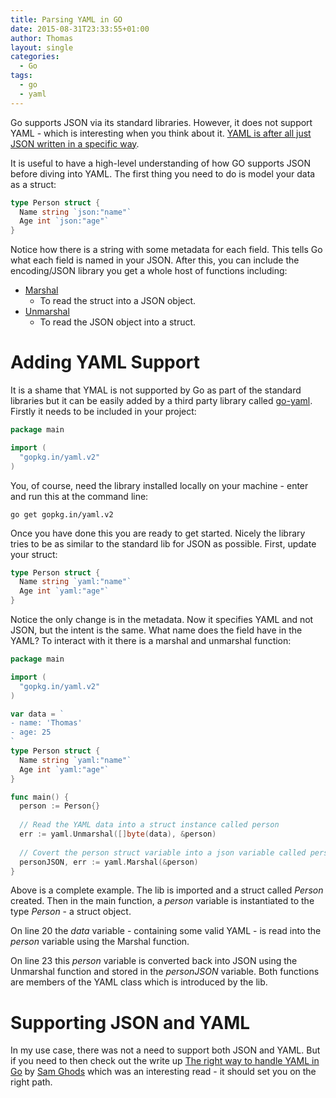 ```yaml
---
title: Parsing YAML in GO
date: 2015-08-31T23:33:55+01:00
author: Thomas
layout: single
categories:
  - Go
tags:
  - go
  - yaml
---
```

Go supports JSON via its standard libraries. However, it does not support YAML - which is interesting when you think about it. [YAML is after all just JSON written in a specific way](http://yaml.org/spec/1.2/spec.html#id2759572).

It is useful to have a high-level understanding of how GO supports JSON before diving into YAML. The first thing you need to do is model your data as a struct:

```go
type Person struct {
  Name string `json:"name"`
  Age int `json:"age"`
}
```

Notice how there is a string with some metadata for each field. This tells Go what each field is named in your JSON. After this, you can include the encoding/JSON library you get a whole host of functions including:

  * [Marshal](http://golang.org/pkg/encoding/json/#Marshal) 
      * To read the struct into a JSON object.
  * [Unmarshal](http://golang.org/pkg/encoding/json/#Unmarshal) 
      * To read the JSON object into a struct.

# Adding YAML Support

It is a shame that YMAL is not supported by Go as part of the standard libraries but it can be easily added by a third party library called [go-yaml](https://github.com/go-yaml/yaml). Firstly it needs to be included in your project:

```go
package main

import (
  "gopkg.in/yaml.v2"
)
```

You, of course, need the library installed locally on your machine - enter and run this at the command line:

`go get gopkg.in/yaml.v2`

Once you have done this you are ready to get started. Nicely the library tries to be as similar to the standard lib for JSON as possible. First, update your struct:

```go
type Person struct {
  Name string `yaml:"name"`
  Age int `yaml:"age"`
}
```

Notice the only change is in the metadata. Now it specifies YAML and not JSON, but the intent is the same. What name does the field have in the YAML? To interact with it there is a marshal and unmarshal function:

```go
package main

import (
  "gopkg.in/yaml.v2"
)

var data = `
- name: 'Thomas'
- age: 25
`
type Person struct {
  Name string `yaml:"name"`
  Age int `yaml:"age"`
}

func main() {
  person := Person{}
  
  // Read the YAML data into a struct instance called person
  err := yaml.Unmarshal([]byte(data), &person)
  
  // Covert the person struct variable into a json variable called personJSON
  personJSON, err := yaml.Marshal(&person)
}
```

Above is a complete example. The lib is imported and a struct called _Person_ created. Then in the main function, a _person_ variable is instantiated to the type _Person_ - a struct object.

On line 20 the _data_ variable - containing some valid YAML - is read into the _person_ variable using the Marshal function.

On line 23 this _person_ variable is converted back into JSON using the Unmarshal function and stored in the _personJSON_ variable. Both functions are members of the YAML class which is introduced by the lib.

# Supporting JSON and YAML

In my use case, there was not a need to support both JSON and YAML. But if you need to then check out the write up [The right way to handle YAML in Go](http://ghodss.com/2014/the-right-way-to-handle-yaml-in-golang/) by [Sam Ghods](http://ghodss.com/about/) which was an interesting read - it should set you on the right path.